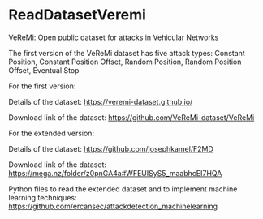 # ReadDatasetVeremi

VeReMi: Open public dataset for attacks in Vehicular Networks

The first version of the VeReMi dataset has five attack types: Constant Position, Constant Position Offset, Random Position, Random Position Offset, Eventual Stop

For the first version:

Details of the dataset: https://veremi-dataset.github.io/

Download link of the dataset: https://github.com/VeReMi-dataset/VeReMi


For the extended version:

Details of the dataset: https://github.com/josephkamel/F2MD

Download link of the dataset: https://mega.nz/folder/z0pnGA4a#WFEUISyS5_maabhcEI7HQA

Python files to read the extended dataset and to implement machine learning techniques: https://github.com/ercansec/attackdetection_machinelearning
